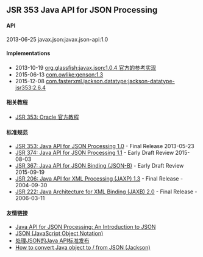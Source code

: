 JSR 353 Java API for JSON Processing
------------------

#### API
2013-06-25 javax.json:javax.json-api:1.0

#### Implementations
- 2013-10-19 [org.glassfish:javax.json:1.0.4 官方的参考实现](https://glassfish.java.net)
- 2015-06-13 [com.owlike:genson:1.3](http://owlike.github.io/genson)
- 2015-12-08 [com.fasterxml.jackson.datatype:jackson-datatype-jsr353:2.6.4](https://github.com/FasterXML/jackson-datatype-jsr353)

#### 相关教程
- [JSR 353: Oracle 官方教程](http://docs.oracle.com/javaee/7/tutorial/jsonp.htm)

#### 标准规范
- [JSR 353: Java API for JSON Processing 1.0](https://jcp.org/en/jsr/detail?id=353) - Final Release 2013-05-23
- [JSR 374: Java API for JSON Processing 1.1](https://www.jcp.org/en/jsr/detail?id=374) - Early Draft Review 2015-08-03
- [JSR 367: Java API for JSON Binding (JSON-B)](https://www.jcp.org/en/jsr/detail?id=367) - Early Draft Review 2015-09-19
- [JSR 206: Java API for XML Processing (JAXP) 1.3](https://www.jcp.org/en/jsr/detail?id=206) - Final Release - 2004-09-30
- [JSR 222: Java Architecture for XML Binding (JAXB) 2.0](https://www.jcp.org/en/jsr/detail?id=222) - Final Release - 2006-03-11

#### 友情链接
- [Java API for JSON Processing: An Introduction to JSON](http://www.oracle.com/technetwork/articles/java/json-1973242.html)
- [JSON (JavaScript Object Notation)](http://json.org)
- [处理JSON的Java API标准发布](http://www.infoq.com/cn/news/2013/05/standard-java-api-for-json)
- [How to convert Java object to / from JSON (Jackson)](http://www.mkyong.com/java/how-to-convert-java-object-to-from-json-jackson)